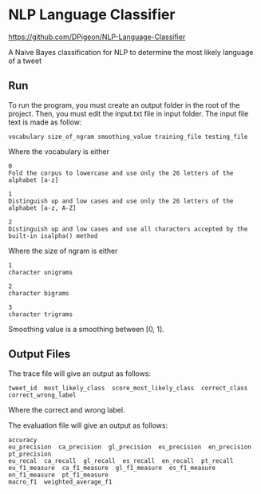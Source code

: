 # NLP Language Classifier

https://github.com/DPigeon/NLP-Language-Classifier

A Naive Bayes classification for NLP to determine the most likely language of a tweet

## Run

To run the program, you must create an output folder in the root of the project. Then, you must edit the input.txt file in input folder.
The input file text is made as follow:

```
vocabulary size_of_ngram smoothing_value training_file testing_file
```

Where the vocabulary is either

```
0
Fold the corpus to lowercase and use only the 26 letters of the alphabet [a-z]
```

```
1
Distinguish up and low cases and use only the 26 letters of the alphabet [a-z, A-Z]
```

```
2
Distinguish up and low cases and use all characters accepted by the built-in isalpha() method
```

Where the size of ngram is either

```
1
character unigrams
```

```
2
character bigrams
```

```
3
character trigrams
```

Smoothing value is a smoothing between [0, 1].

## Output Files

The trace file will give an output as follows:

```
tweet_id  most_likely_class  score_most_likely_class  correct_class  correct_wrong_label
```

Where the correct and wrong label.

The evaluation file will give an output as follows:

```
accuracy
eu_precision  ca_precision  gl_precision  es_precision  en_precision  pt_precision
eu_recal  ca_recall  gl_recall  es_recall  en_recall  pt_recall
eu_f1_measure  ca_f1_measure  gl_f1_measure  es_f1_measure  en_f1_measure  pt_f1_measure
macro_f1  weighted_average_f1
```
